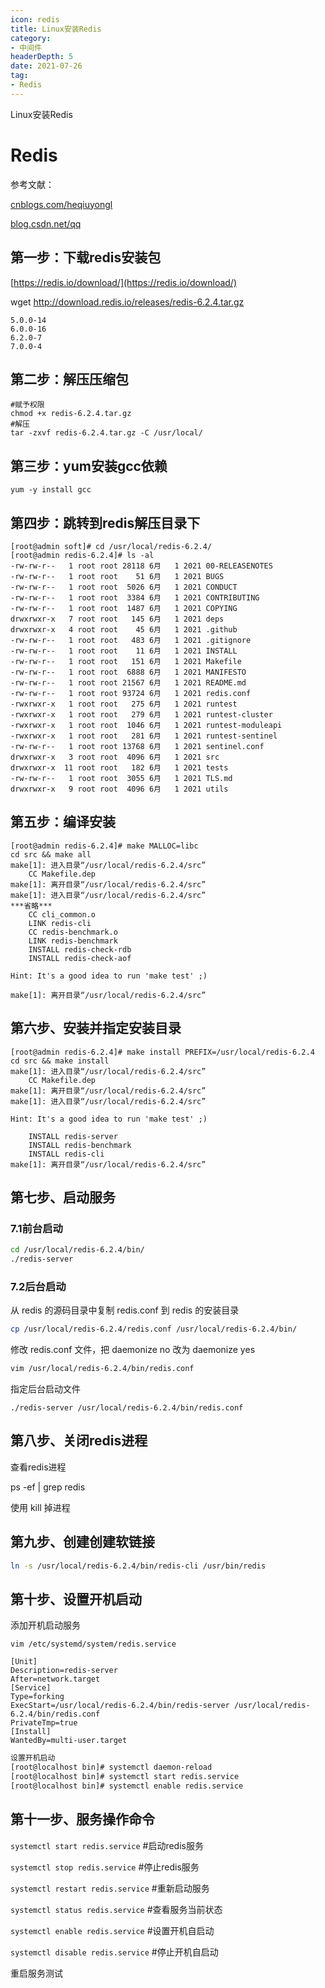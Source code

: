 ```yaml
---
icon: redis
title: Linux安装Redis
category: 
- 中间件
headerDepth: 5
date: 2021-07-26
tag:
- Redis
---
```


Linux安装Redis

<!-- more -->

# Redis

参考文献：

[cnblogs.com/heqiuyongl](https://www.cnblogs.com/heqiuyong/p/10463334.html)

[blog.csdn.net/qq](https://blog.csdn.net/qq_42476834/article/details/106033330)

## 第一步：下载redis安装包

[https://redis.io/download/](https://redis.io/download/)

wget <http://download.redis.io/releases/redis-6.2.4.tar.gz>

```ABAP
5.0.0-14
6.0.0-16
6.2.0-7
7.0.0-4
```

## 第二步：解压压缩包

```shell
#赋予权限
chmod +x redis-6.2.4.tar.gz
#解压
tar -zxvf redis-6.2.4.tar.gz -C /usr/local/
```

## 第三步：yum安装gcc依赖

```shell
yum -y install gcc
```

## 第四步：跳转到redis解压目录下

```shell
[root@admin soft]# cd /usr/local/redis-6.2.4/
[root@admin redis-6.2.4]# ls -al
-rw-rw-r--   1 root root 28118 6月   1 2021 00-RELEASENOTES
-rw-rw-r--   1 root root    51 6月   1 2021 BUGS
-rw-rw-r--   1 root root  5026 6月   1 2021 CONDUCT
-rw-rw-r--   1 root root  3384 6月   1 2021 CONTRIBUTING
-rw-rw-r--   1 root root  1487 6月   1 2021 COPYING
drwxrwxr-x   7 root root   145 6月   1 2021 deps
drwxrwxr-x   4 root root    45 6月   1 2021 .github
-rw-rw-r--   1 root root   483 6月   1 2021 .gitignore
-rw-rw-r--   1 root root    11 6月   1 2021 INSTALL
-rw-rw-r--   1 root root   151 6月   1 2021 Makefile
-rw-rw-r--   1 root root  6888 6月   1 2021 MANIFESTO
-rw-rw-r--   1 root root 21567 6月   1 2021 README.md
-rw-rw-r--   1 root root 93724 6月   1 2021 redis.conf
-rwxrwxr-x   1 root root   275 6月   1 2021 runtest
-rwxrwxr-x   1 root root   279 6月   1 2021 runtest-cluster
-rwxrwxr-x   1 root root  1046 6月   1 2021 runtest-moduleapi
-rwxrwxr-x   1 root root   281 6月   1 2021 runtest-sentinel
-rw-rw-r--   1 root root 13768 6月   1 2021 sentinel.conf
drwxrwxr-x   3 root root  4096 6月   1 2021 src
drwxrwxr-x  11 root root   182 6月   1 2021 tests
-rw-rw-r--   1 root root  3055 6月   1 2021 TLS.md
drwxrwxr-x   9 root root  4096 6月   1 2021 utils
```

## 第五步：编译安装

```shell
[root@admin redis-6.2.4]# make MALLOC=libc
cd src && make all
make[1]: 进入目录“/usr/local/redis-6.2.4/src”
    CC Makefile.dep
make[1]: 离开目录“/usr/local/redis-6.2.4/src”
make[1]: 进入目录“/usr/local/redis-6.2.4/src”
***省略***
    CC cli_common.o
    LINK redis-cli
    CC redis-benchmark.o
    LINK redis-benchmark
    INSTALL redis-check-rdb
    INSTALL redis-check-aof

Hint: It's a good idea to run 'make test' ;)

make[1]: 离开目录“/usr/local/redis-6.2.4/src”
```

## 第六步、安装并指定安装目录

```shell
[root@admin redis-6.2.4]# make install PREFIX=/usr/local/redis-6.2.4
cd src && make install
make[1]: 进入目录“/usr/local/redis-6.2.4/src”
    CC Makefile.dep
make[1]: 离开目录“/usr/local/redis-6.2.4/src”
make[1]: 进入目录“/usr/local/redis-6.2.4/src”

Hint: It's a good idea to run 'make test' ;)

    INSTALL redis-server
    INSTALL redis-benchmark
    INSTALL redis-cli
make[1]: 离开目录“/usr/local/redis-6.2.4/src”
```

## 第七步、启动服务

### 7.1前台启动

```bash
cd /usr/local/redis-6.2.4/bin/
./redis-server
```

### 7.2后台启动

从 redis 的源码目录中复制 redis.conf 到 redis 的安装目录

```bash
cp /usr/local/redis-6.2.4/redis.conf /usr/local/redis-6.2.4/bin/
```

修改 redis.conf 文件，把 daemonize no 改为 daemonize yes

```bash
vim /usr/local/redis-6.2.4/bin/redis.conf
```

指定后台启动文件

```shell
./redis-server /usr/local/redis-6.2.4/bin/redis.conf
```

## 第八步、关闭redis进程

查看redis进程

ps -ef | grep redis

使用 kill 掉进程

## 第九步、创建创建软链接

```bash
ln -s /usr/local/redis-6.2.4/bin/redis-cli /usr/bin/redis
```

## 第十步、设置开机启动

添加开机启动服务

`vim /etc/systemd/system/redis.service`

```shell
[Unit]
Description=redis-server
After=network.target
[Service]
Type=forking
ExecStart=/usr/local/redis-6.2.4/bin/redis-server /usr/local/redis-6.2.4/bin/redis.conf
PrivateTmp=true
[Install]
WantedBy=multi-user.target
```

```bash
设置开机启动
[root@localhost bin]# systemctl daemon-reload
[root@localhost bin]# systemctl start redis.service
[root@localhost bin]# systemctl enable redis.service
```

## 第十一步、服务操作命令

`systemctl start redis.service`   #启动redis服务

`systemctl stop redis.service`   #停止redis服务

`systemctl restart redis.service`   #重新启动服务

`systemctl status redis.service`   #查看服务当前状态

`systemctl enable redis.service`   #设置开机自启动

`systemctl disable redis.service`   #停止开机自启动

重启服务测试
